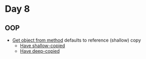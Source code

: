 # Day 8
## OOP
- [Get object from method](./ReferenceObjectMethod.cs) defaults to reference (shallow) copy
  - [Have shallow-copied](./HaveShalCopied.cs)
  - [Have deep-copied](./HaveDeepCopied.cs)
